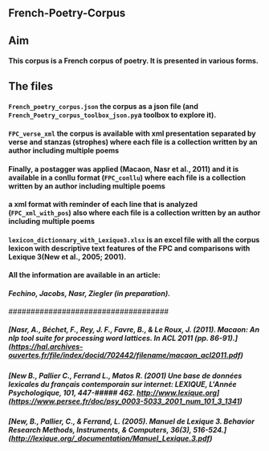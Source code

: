 ## French-Poetry-Corpus

## Aim

#### This corpus is a French corpus of poetry. It is presented in various forms. 

## The files
#### `French_poetry_corpus.json` the corpus as a json file (and `French_Poetry_corpus_toolbox_json.py`a toolbox to explore it). 
#### `FPC_verse_xml` the corpus is available with xml presentation separated by verse and stanzas (strophes) where each file is a collection written by an author including multiple poems

#### Finally, a postagger was applied (Macaon, Nasr et al., 2011) and it is available in a conllu format (`FPC_conllu`) where each file is a collection written by an author including multiple poems  
#### a xml format with reminder of each line that is analyzed (`FPC_xml_with_pos`) also where each file is a collection written by an author including multiple poems
#### `lexicon_dictionnary_with_Lexique3.xlsx` is an excel file with all the corpus lexicon with descriptive text features of the FPC and comparisons with Lexique 3(New et al., 2005; 2001).

#### All the information are available in an article:
#### *Fechino, Jacobs, Nasr, Ziegler (in preparation).*

####################################

##### [Nasr, A., Béchet, F., Rey, J. F., Favre, B., & Le Roux, J. (2011). Macaon: An nlp tool suite for processing word lattices. In ACL 2011 (pp. 86-91).] (https://hal.archives-ouvertes.fr/file/index/docid/702442/filename/macaon_acl2011.pdf)
##### [New B., Pallier C., Ferrand L., Matos R. (2001) Une base de données lexicales du français contemporain sur internet: LEXIQUE, L'Année Psychologique, 101, 447-##### 462. http://www.lexique.org] (https://www.persee.fr/doc/psy_0003-5033_2001_num_101_3_1341)
##### [New, B., Pallier, C., & Ferrand, L. (2005). Manuel de Lexique 3. Behavior Research Methods, Instruments, & Computers, 36(3), 516-524.] (http://lexique.org/_documentation/Manuel_Lexique.3.pdf)



